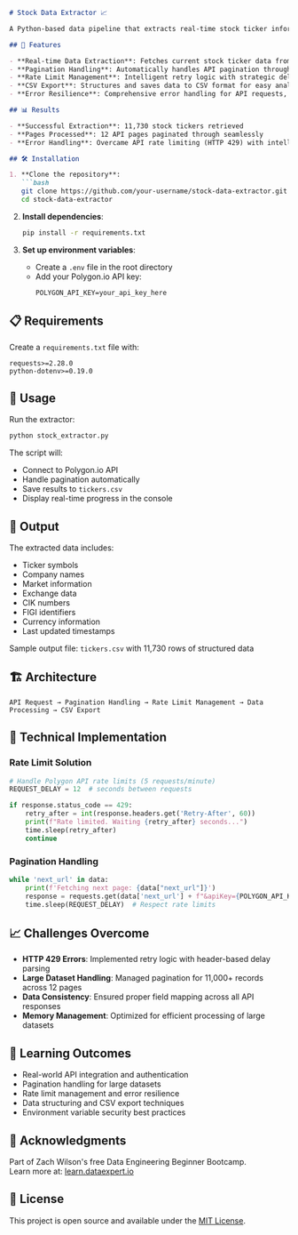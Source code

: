 ```markdown
# Stock Data Extractor 📈

A Python-based data pipeline that extracts real-time stock ticker information from the Polygon.io API. Built as part of Zach Wilson's Data Engineering Beginner Bootcamp.

## 🚀 Features

- **Real-time Data Extraction**: Fetches current stock ticker data from Polygon.io API
- **Pagination Handling**: Automatically handles API pagination through `next_url` responses
- **Rate Limit Management**: Intelligent retry logic with strategic delays to avoid HTTP 429 errors
- **CSV Export**: Structures and saves data to CSV format for easy analysis
- **Error Resilience**: Comprehensive error handling for API requests, JSON parsing, and file operations

## 📊 Results

- **Successful Extraction**: 11,730 stock tickers retrieved
- **Pages Processed**: 12 API pages paginated through seamlessly
- **Error Handling**: Overcame API rate limiting (HTTP 429) with intelligent retry logic

## 🛠️ Installation

1. **Clone the repository**:
   ```bash
   git clone https://github.com/your-username/stock-data-extractor.git
   cd stock-data-extractor
   ```

2. **Install dependencies**:
   ```bash
   pip install -r requirements.txt
   ```

3. **Set up environment variables**:
   - Create a `.env` file in the root directory
   - Add your Polygon.io API key:
     ```
     POLYGON_API_KEY=your_api_key_here
     ```

## 📋 Requirements

Create a `requirements.txt` file with:
```
requests>=2.28.0
python-dotenv>=0.19.0
```

## 🚦 Usage

Run the extractor:
```bash
python stock_extractor.py
```

The script will:
- Connect to Polygon.io API
- Handle pagination automatically
- Save results to `tickers.csv`
- Display real-time progress in the console

## 📁 Output

The extracted data includes:
- Ticker symbols
- Company names
- Market information
- Exchange data
- CIK numbers
- FIGI identifiers
- Currency information
- Last updated timestamps

Sample output file: `tickers.csv` with 11,730 rows of structured data

## 🏗️ Architecture

```
API Request → Pagination Handling → Rate Limit Management → Data Processing → CSV Export
```

## 🔧 Technical Implementation

### Rate Limit Solution
```python
# Handle Polygon API rate limits (5 requests/minute)
REQUEST_DELAY = 12  # seconds between requests

if response.status_code == 429:
    retry_after = int(response.headers.get('Retry-After', 60))
    print(f"Rate limited. Waiting {retry_after} seconds...")
    time.sleep(retry_after)
    continue
```

### Pagination Handling
```python
while 'next_url' in data:
    print(f'Fetching next page: {data["next_url"]}')
    response = requests.get(data['next_url'] + f"&apiKey={POLYGON_API_KEY}")
    time.sleep(REQUEST_DELAY)  # Respect rate limits
```

## 📈 Challenges Overcome

- **HTTP 429 Errors**: Implemented retry logic with header-based delay parsing
- **Large Dataset Handling**: Managed pagination for 11,000+ records across 12 pages
- **Data Consistency**: Ensured proper field mapping across all API responses
- **Memory Management**: Optimized for efficient processing of large datasets

## 🎯 Learning Outcomes

- Real-world API integration and authentication
- Pagination handling for large datasets
- Rate limit management and error resilience
- Data structuring and CSV export techniques
- Environment variable security best practices

## 🙏 Acknowledgments

Part of Zach Wilson's free Data Engineering Beginner Bootcamp.  
Learn more at: [learn.dataexpert.io](https://learn.dataexpert.io)

## 📄 License

This project is open source and available under the [MIT License](LICENSE).
```

